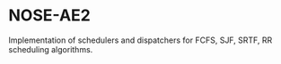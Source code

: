 # NOSE-AE2
Implementation of schedulers and dispatchers for FCFS, SJF, SRTF, RR scheduling algorithms.

